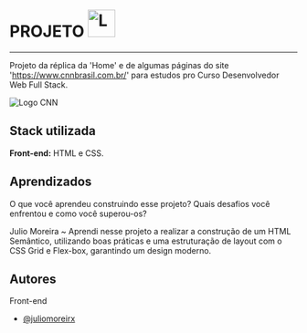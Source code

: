 
# PROJETO <img src="https://upload.wikimedia.org/wikipedia/commons/thumb/6/66/CNN_International_logo.svg/2048px-CNN_International_logo.svg.png" width="48" alt="Logo CNN">



<hr>

Projeto da réplica da 'Home' e de algumas páginas do site 'https://www.cnnbrasil.com.br/' para estudos pro Curso Desenvolvedor Web Full Stack.

<img src="https://github.com/user-attachments/assets/b2b7357a-d680-4e77-a030-6783c7d157b0" alt="Logo CNN">




## Stack utilizada

**Front-end:** HTML e CSS.



## Aprendizados

O que você aprendeu construindo esse projeto? Quais desafios você enfrentou e como você superou-os?


Julio Moreira ~ Aprendi nesse projeto a realizar a construção de um HTML Semântico, utilizando boas práticas e uma estruturação de layout com o CSS Grid e Flex-box, garantindo um design moderno. 




## Autores

Front-end
- [@juliomoreirx](https://www.github.com/juliomoreirx)




